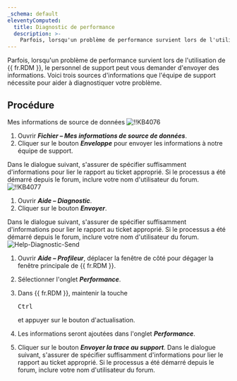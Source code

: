 ```yaml
---
_schema: default
eleventyComputed:
  title: Diagnostic de performance
  description: >-
    Parfois, lorsqu'un problème de performance survient lors de l'utilisation de {{ fr.RDM }}, le personnel de support peut vous demander d'envoyer des informations.
---
```

Parfois, lorsqu'un problème de performance survient lors de l'utilisation de {{ fr.RDM }}, le personnel de support peut vous demander d'envoyer des informations. Voici trois sources d'informations que l'équipe de support nécessite pour aider à diagnostiquer votre problème.

## Procédure

Mes informations de source de données ![!!KB4076](https://cdnweb.devolutions.net/docs/docs_en_kb_KB4076.png)

1. Ouvrir ***Fichier – Mes informations de source de données***.
2. Cliquer sur le bouton ***Enveloppe*** pour envoyer les informations à notre équipe de support.

Dans le dialogue suivant, s'assurer de spécifier suffisamment d'informations pour lier le rapport au ticket approprié. Si le processus a été démarré depuis le forum, inclure votre nom d'utilisateur du forum. ![!!KB4077](https://cdnweb.devolutions.net/docs/docs_en_kb_KB4077.png)

1. Ouvrir ***Aide – Diagnostic***.
2. Cliquer sur le bouton ***Envoyer***.

Dans le dialogue suivant, s'assurer de spécifier suffisamment d'informations pour lier le rapport au ticket approprié. Si le processus a été démarré depuis le forum, inclure votre nom d'utilisateur du forum. ![Help-Diagnostic-Send](https://cdnweb.devolutions.net/docs/RDMW6074_2024_2.png "Help-Diagnostic-Send")

1. Ouvrir ***Aide – Profileur***, déplacer la fenêtre de côté pour dégager la fenêtre principale de {{ fr.RDM }}.
2. Sélectionner l'onglet ***Performance***.
3. Dans {{ fr.RDM }}, maintenir la touche

   <kbd>Ctrl</kbd>

    et appuyer sur le bouton d'actualisation.
4. Les informations seront ajoutées dans l'onglet ***Performance***.
5. Cliquer sur le bouton ***Envoyer la trace au support***. Dans le dialogue suivant, s'assurer de spécifier suffisamment d'informations pour lier le rapport au ticket approprié. Si le processus a été démarré depuis le forum, inclure votre nom d'utilisateur du forum.
